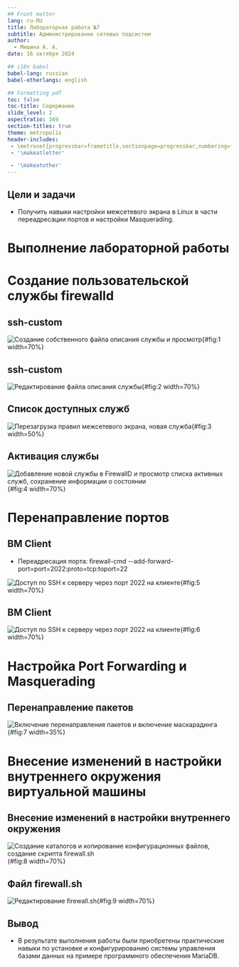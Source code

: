 ```yaml
---
## Front matter
lang: ru-RU
title: Лабораторная работа №7
subtitle: Администрирование сетевых подсистем
author:
  - Мишина А. А.
date: 16 октября 2024

## i18n babel
babel-lang: russian
babel-otherlangs: english

## Formatting pdf
toc: false
toc-title: Содержание
slide_level: 2
aspectratio: 169
section-titles: true
theme: metropolis
header-includes:
 - \metroset{progressbar=frametitle,sectionpage=progressbar,numbering=fraction}
 - '\makeatletter'

 - '\makeatother'
---
```


## Цели и задачи

- Получить навыки настройки межсетевого экрана в Linux в части переадресации портов и настройки Masquerading.

# Выполнение лабораторной работы

# Создание пользовательской службы firewalld

## ssh-custom

![Создание собственного файла описания службы и просмотр](image/1.png){#fig:1 width=70%}

## ssh-custom

![Редактирование файла описания службы](image/2.png){#fig:2 width=70%}

## Список доступных служб

![Перезагрузка правил межсетевого экрана, новая служба](image/3.png){#fig:3 width=50%}

## Активация службы

![Добавление новой службы в FirewallD и просмотр списка активных служб, сохранение информации о состоянии](image/4.png){#fig:4 width=70%}

# Перенаправление портов

## ВМ Client

- Переадресация порта: firewall-cmd --add-forward-port=port=2022:proto=tcp:toport=22

![Доступ по SSH к серверу через порт 2022 на клиенте](image/5.png){#fig:5 width=70%}

## ВМ Client

![Доступ по SSH к серверу через порт 2022 на клиенте](image/6.png){#fig:6 width=70%}

# Настройка Port Forwarding и Masquerading

## Перенаправление пакетов

![Включение перенаправления пакетов и включение маскарадинга](image/7.png){#fig:7 width=35%}

# Внесение изменений в настройки внутреннего окружения виртуальной машины

## Внесение изменений в настройки внутреннего окружения

![Создание каталогов и копирование конфигурационных файлов, создание скрипта firewall.sh](image/8.png){#fig:8 width=70%}

## Файл firewall.sh

![Редактирование firewall.sh](image/9.png){#fig:9 width=70%}

## Вывод

- В результате выполнения работы были приобретены практические навыки по установке и конфигурированию системы управления базами данных на примере программного обеспечения MariaDB.